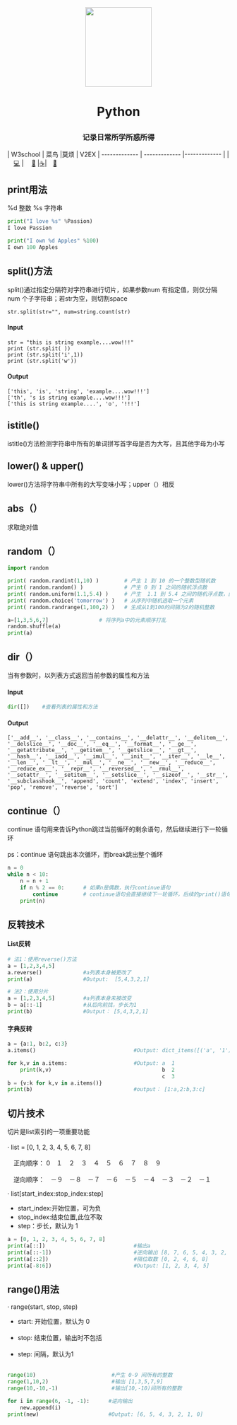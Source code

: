 <div align=center><img width="150" height="180" src=https://i.loli.net/2019/10/23/iU9OX5LN1kZMSGm.png></div>

# <p align="center">Python</p>
### <p align="center">记录日常所学所惑所得</p>

|   W3school    | 菜鸟 |莫烦 | V2EX
| ------------- | ------------- |------------- |
| 　[💻](https://www.w3schools.com/python/default.asp)  | 　[🎨](https://www.runoob.com/python/python-tutorial.html)  |[☕️](https://morvanzhou.github.io/)|　[📝](https://www.v2ex.com/)

## print用法
%d  整数           %s 字符串
```python
print("I love %s" %Passion)
I love Passion

print("I own %d Apples" %100)
I own 100 Apples
```
## split()方法
split()通过指定分隔符对字符串进行切片，如果参数num 有指定值，则仅分隔 num 个子字符串；若str为空，则切割space
```
str.split(str="", num=string.count(str)
```
#### Input
```
str = "this is string example....wow!!!"
print (str.split( ))
print (str.split('i',1))
print (str.split('w'))
```
#### Output
```
['this', 'is', 'string', 'example....wow!!!']
['th', 's is string example....wow!!!']
['this is string example....', 'o', '!!!']
```
## istitle()
istitle()方法检测字符串中所有的单词拼写首字母是否为大写，且其他字母为小写

## lower() & upper()
lower()方法将字符串中所有的大写变味小写；upper（）相反

## abs（）
求取绝对值

## random（）
```python
import random

print( random.randint(1,10) )        # 产生 1 到 10 的一个整数型随机数  
print( random.random() )             # 产生 0 到 1 之间的随机浮点数
print( random.uniform(1.1,5.4) )     # 产生  1.1 到 5.4 之间的随机浮点数，区间可以不是整数
print( random.choice('tomorrow') )   # 从序列中随机选取一个元素
print( random.randrange(1,100,2) )   # 生成从1到100的间隔为2的随机整数

a=[1,3,5,6,7]                # 将序列a中的元素顺序打乱
random.shuffle(a)
print(a)
```

## dir（）
当有参数时，以列表方式返回当前参数的属性和方法
#### Input
```python
dir([])    #查看列表的属性和方法
```
#### Output
```
['__add__', '__class__', '__contains__', '__delattr__', '__delitem__', '__delslice__', '__doc__', '__eq__', '__format__', '__ge__', '__getattribute__', '__getitem__', '__getslice__', '__gt__', '__hash__', '__iadd__', '__imul__', '__init__', '__iter__', '__le__', '__len__', '__lt__', '__mul__', '__ne__', '__new__', '__reduce__', '__reduce_ex__', '__repr__', '__reversed__', '__rmul__', '__setattr__', '__setitem__', '__setslice__', '__sizeof__', '__str__', '__subclasshook__', 'append', 'count', 'extend', 'index', 'insert', 'pop', 'remove', 'reverse', 'sort']
```

## continue（）
continue 语句用来告诉Python跳过当前循环的剩余语句，然后继续进行下一轮循环 </br></br>
ps：continue 语句跳出本次循环，而break跳出整个循环
```python
n = 0
while n < 10:
    n = n + 1
    if n % 2 == 0:      # 如果n是偶数，执行continue语句
        continue        # continue语句会直接继续下一轮循环，后续的print()语句不会执行
    print(n)
```
## 反转技术
#### List反转
```python
# 法1：使用reverse()方法
a = [1,2,3,4,5]
a.reverse()             #a列表本身被更改了
print(a)                #Output:  [5,4,3,2,1]  

# 法2：使用分片
a = [1,2,3,4,5]         #a列表本身未被改变
b = a[::-1]             #从后向前找，步长为1
print(b)                #Output： [5,4,3,2,1]
``` 
#### 字典反转
```python
a = {a:1, b:2, c:3}
a.items()                               #Output: dict_items([('a', '1'), ('b', '2'),('c','3')])

for k,v in a.items:                     #Output: a  1
    print(k,v)                                   b  2
                                                 c  3
b = {v:k for k,v in a.items()}          
print(b)                                #output： [1:a,2:b,3:c]
```

## 切片技术
切片是list索引的一项重要功能 </br></br>
· list = [0, 1, 2, 3, 4, 5, 6, 7, 8] </br></br>
　正向顺序：  0　１　２　３　４　５　６　７　８　９ </br></br>
　逆向顺序：　－９　－８　－７　－６　－５　－４　－３　－２　－１

· list[start_index:stop_index:step]
+ start_index:开始位置，可为负
+ stop_index:结束位置,此位不取
+ step：步长，默认为 1

```python
a = [0, 1, 2, 3, 4, 5, 6, 7, 8]
print(a[::])                            #输出a
print(a[::-1])                          #逆向输出 [8, 7, 6, 5, 4, 3, 2, 1]
print(a[::2])                           #隔位取数 [0, 2, 4, 6, 8]
print(a[-8:6])                          #Output: [1, 2, 3, 4, 5]
```
## range()用法
· range(start, stop, step)
+ start: 开始位置，默认为 0 </br></br>
+ stop: 结束位置，输出时不包括 </br></br>
+ step: 间隔，默认为1 </br></br>
```python
range(10)                        #产生 0-9 间所有的整数
range(1,10,2)                    #输出 [1,3,5,7,9]
range(10,-10,-1)                 #输出[10,-10)间所有的整数

for i in range(6, -1, -1):      #逆向输出
    new.append(i)
print(new)                      #Output: [6, 5, 4, 3, 2, 1, 0]

```


